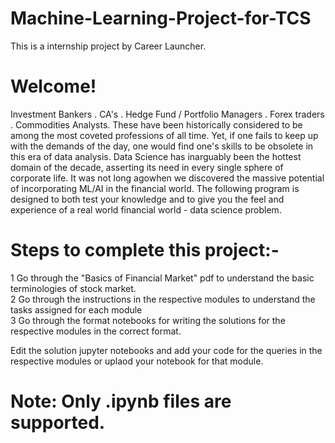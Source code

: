# Machine-Learning-Project-for-TCS
This is a internship project by Career Launcher.  

# Welcome!  
Investment Bankers . CA's . Hedge Fund / Portfolio Managers . Forex traders . Commodities Analysts. These have been historically considered to be among the most coveted professions of all time. Yet, if one fails to keep up with the demands of the day, one would find one's skills to be obsolete in this era of data analysis. Data Science has inarguably been the hottest domain of the decade, asserting its need in every single sphere of corporate life. It was not long agowhen we discovered the massive potential of incorporating ML/AI in the financial world.  The following program is designed to both test your knowledge and to give you the feel and experience of a real world financial world - data science problem.

# Steps to complete this project:-  
1 Go through the "Basics of Financial Market" pdf to understand the basic terminologies of stock market.  
2 Go through the instructions in the respective modules to understand the tasks assigned for each module  
3 Go through the format notebooks for writing the solutions for the respective modules in the correct format.

Edit the solution jupyter notebooks and add your code for the queries in the respective modules or uplaod your notebook for that module.

# Note: Only .ipynb files are supported.  

